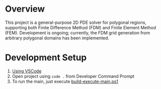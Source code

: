 # Overview
This project is a general-purpose 2D PDE solver for polygonal regions, supporting both Finite Difference Method (FDM) and Finite Element Method (FEM). Development is ongoing; currently, the FDM grid generation from arbitrary polygonal domains has been implemented.



# Development Setup
1. [Using VSCode](https://code.visualstudio.com/docs/cpp/config-msvc)
2. Open project using `code .` from Developer Command Prompt
3. To run the main, just execute [build-execute-main.ps1](./scripts/build-and-execute-main.ps1)
